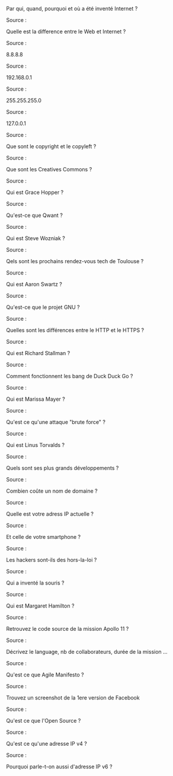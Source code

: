 Par qui, quand, pourquoi et où a été inventé Internet ?

Source :

Quelle est la difference entre le Web et Internet ?

Source :

8.8.8.8

Source :

192.168.0.1

Source :

255.255.255.0

Source :

127.0.0.1

Source :

Que sont le copyright et le copyleft ?

Source :

Que sont les Creatives Commons ?

Source :

Qui est Grace Hopper ?

Source :

Qu'est-ce que Qwant ?

Source :

Qui est Steve Wozniak ?

Source :

Qels sont les prochains rendez-vous tech de Toulouse ?

Source :

Qui est Aaron Swartz ?

Source :

Qu'est-ce que le projet GNU ?

Source :

Quelles sont les différences entre le HTTP et le HTTPS ?

Source :

Qui est Richard Stallman ?

Source :

Comment fonctionnent les bang de Duck Duck Go ?

Source :

Qui est Marissa Mayer ?

Source :

Qu'est ce qu'une attaque "brute force" ?

Source :

Qui est Linus Torvalds ?

Source :

Quels sont ses plus grands développements ?

Source :

Combien coûte un nom de domaine ?

Source :

Quelle est votre adress IP actuelle ?

Source :

Et celle de votre smartphone ?

Source :

Les hackers sont-ils des hors-la-loi ?

Source :

Qui a inventé la souris ?

Source :

Qui est Margaret Hamilton ?

Source :

Retrouvez le code source de la mission Apollo 11 ?

Source :

Décrivez le language, nb de collaborateurs, durée de la mission ...

Source :

Qu'est ce que Agile Manifesto ?

Source :

Trouvez un screenshot de la 1ere version de Facebook

Source :

Qu'est ce que l'Open Source ?

Source :

Qu'est ce qu'une adresse IP v4 ?

Source :

Pourquoi parle-t-on aussi d'adresse IP v6 ?